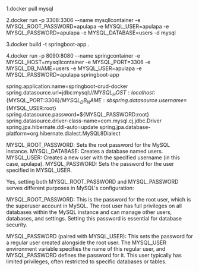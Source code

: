 1.docker pull mysql 
 
2.docker run -p 3308:3306 --name mysqllcontainer -e MYSQL_ROOT_PASSWORD=apulapa -e MYSQL_USER=apulapa -e MYSQL_PASSWORD=apulapa -e MYSQL_DATABASE=users -d mysql

3.docker build -t springboot-app . 
 
4.docker run -p 8090:8080 --name springcontainer -e MYSQL_HOST=mysqllcontainer -e MYSQL_PORT=3306 -e MYSQL_DB_NAME=users -e MYSQL_USER=apulapa -e MYSQL_PASSWORD=apulapa springboot-app

spring.application.name=springboot-crud-docker
spring.datasource.url=jdbc:mysql://${MYSQL_HOST:localhost}:${MYSQL_PORT:3306}/${MYSQL_DB_NAME:sb}
spring.datasource.username=${MYSQL_USER:root}
spring.datasource.password=${MYSQL_PASSWORD:root}
spring.datasource.driver-class-name=com.mysql.cj.jdbc.Driver
spring.jpa.hibernate.ddl-auto=update
spring.jpa.database-platform=org.hibernate.dialect.MySQL8Dialect 


MYSQL_ROOT_PASSWORD: Sets the root password for the MySQL instance.
MYSQL_DATABASE: Creates a database named users.
MYSQL_USER: Creates a new user with the specified username (in this case, apulapa).
MYSQL_PASSWORD: Sets the password for the user specified in MYSQL_USER.

Yes, setting both MYSQL_ROOT_PASSWORD and MYSQL_PASSWORD serves different purposes in MySQL's configuration:

MYSQL_ROOT_PASSWORD: This is the password for the root user, which is the superuser account in MySQL. The root user has full privileges on all databases within the MySQL instance and can manage other users, databases, and settings. Setting this password is essential for database security.

MYSQL_PASSWORD (paired with MYSQL_USER): This sets the password for a regular user created alongside the root user. The MYSQL_USER environment variable specifies the name of this regular user, and MYSQL_PASSWORD defines the password for it. This user typically has limited privileges, often restricted to specific databases or tables.
